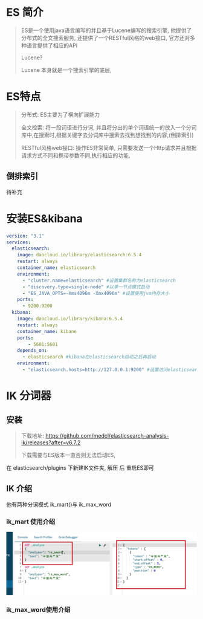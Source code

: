 

# ES 简介



> ES是一个使用java语言编写的并且基于Lucene编写的搜索引擎, 他提供了分布式的全文搜索服务, 还提供了一个RESTful风格的web接口, 官方还对多种语言提供了相应的API
>
> 
>
> Lucene?
>
> Lucene 本身就是一个搜索引擎的底层, 



# ES特点



> 
>
> 分布式: ES主要为了横向扩展能力
>
> 
>
> 全文检索: 将一段词语进行分词, 并且将分出的单个词语统一的放入一个分词库中,在搜索时,根据关键字去分词库中搜索去找到想找到的内容,(倒排索引)
>
> 
>
> RESTful风格web接口: 操作ES非常简单, 只需要发送一个Http请求并且根据请求方式不同和携带参数不同,执行相应的功能, 
>
> 



## 倒排索引



待补充



# 安装ES&kibana

```yml
version: "3.1"
services:
  elasticsearch:
    image: daocloud.io/library/elasticsearch:6.5.4
    restart: always
    container_name: elasticsearch
    environment:
      - "cluster.name=elasticsearch" #设置集群名称为elasticsearch
      - "discovery.type=single-node" #以单一节点模式启动
      - "ES_JAVA_OPTS=-Xms4096m -Xmx4096m" #设置使用jvm内存大小
    ports:
      - 9200:9200
  kibana:
    image: daocloud.io/library/kibana:6.5.4
    restart: always
    container_name: kibane
    ports:
    	- 5601:5601
    depends_on:
      - elasticsearch #kibana在elasticsearch启动之后再启动
    environment:
      - "elasticsearch.hosts=http://127.0.0.1:9200" #设置访问elasticsearch的地址
```



# IK 分词器



## 安装

> 下载地址: https://github.com/medcl/elasticsearch-analysis-ik/releases?after=v6.7.2
>
> 下载需要与ES版本一直否则无法启动ES, 



在 elasticsearch/plugins 下新建IK文件夹, 解压 后 重启ES即可



## IK 介绍

他有两种分词模式 ik_mart()与 ik_max_word



### ik_mart 使用介绍



![image text](https://raw.githubusercontent.com/huxuekuo/note/master/images/IK_mart.jpeg)



### ik_max_word使用介绍

